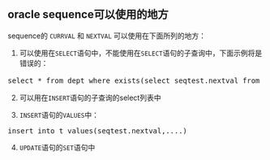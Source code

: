 ## oracle sequence可以使用的地方 ##
sequence的 `CURRVAL` 和 `NEXTVAL` 可以使用在下面所列的地方：

1. 可以使用在`SELECT`语句中，不能使用在`SELECT`语句的子查询中，下面示例将是错误的：
<pre>
select * from dept where exists(select seqtest.nextval from dual);--用在SELECT语句的子查询中
</pre>
2. 可以用在`INSERT`语句的子查询的select列表中

3. `INSERT`语句的`VALUES`中：
<pre>
insert into t values(seqtest.nextval,....)
</pre>
4. `UPDATE`语句的`SET`语句中